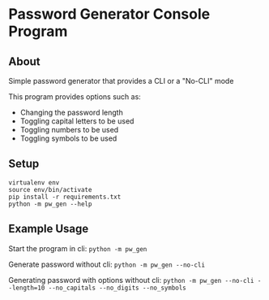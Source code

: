 # Password Generator Console Program

## About 

Simple password generator that provides a CLI or a "No-CLI" mode

This program provides options such as:
- Changing the password length
- Toggling capital letters to be used
- Toggling numbers to be used
- Toggling symbols to be used

## Setup

```
virtualenv env
source env/bin/activate
pip install -r requirements.txt
python -m pw_gen --help
```

## Example Usage
Start the program in cli:
`python -m pw_gen`

Generate password without cli:
`python -m pw_gen --no-cli`

Generating password with options without cli:
`python -m pw_gen --no-cli --length=10 --no_capitals --no_digits --no_symbols`
